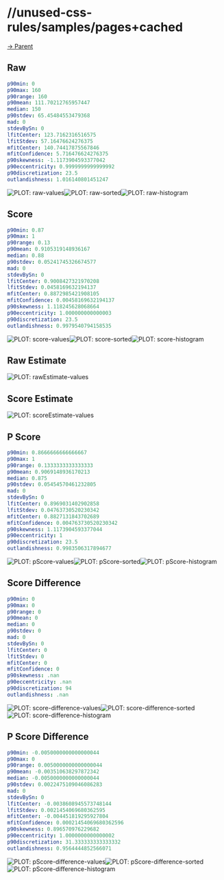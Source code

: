 
# //unused-css-rules/samples/pages+cached

[→ Parent](../..)


## Raw


```yaml
p90min: 0
p90max: 160
p90range: 160
p90mean: 111.70212765957447
median: 150
p90stdev: 65.45484553479368
mad: 0
stdevBySn: 0
lfitCenter: 123.7162316516575
lfitStdev: 57.16476624276375
mfitCenter: 140.74417875567846
mfitConfidence: 5.716476624276375
p90skewness: -1.1173904593377042
p90eccentricity: 0.9999999999999992
p90discretization: 23.5
outlandishness: 1.016140801451247

```

![PLOT: raw-values](./raw/values.svg)![PLOT: raw-sorted](./raw/sorted.svg)![PLOT: raw-histogram](./raw/histogram.svg)
## Score


```yaml
p90min: 0.87
p90max: 1
p90range: 0.13
p90mean: 0.9105319148936167
median: 0.88
p90stdev: 0.05241745326674577
mad: 0
stdevBySn: 0
lfitCenter: 0.9008427321970208
lfitStdev: 0.0458169632194137
mfitCenter: 0.8872985421908105
mfitConfidence: 0.00458169632194137
p90skewness: 1.118245628068664
p90eccentricity: 1.000000000000003
p90discretization: 23.5
outlandishness: 0.9979540794158535

```

![PLOT: score-values](./score/values.svg)![PLOT: score-sorted](./score/sorted.svg)![PLOT: score-histogram](./score/histogram.svg)
## Raw Estimate

![PLOT: rawEstimate-values](./rawEstimate/values.svg)
## Score Estimate

![PLOT: scoreEstimate-values](./scoreEstimate/values.svg)
## P Score


```yaml
p90min: 0.8666666666666667
p90max: 1
p90range: 0.1333333333333333
p90mean: 0.9069148936170213
median: 0.875
p90stdev: 0.05454570461232805
mad: 0
stdevBySn: 0
lfitCenter: 0.8969031402902858
lfitStdev: 0.04763730520230342
mfitCenter: 0.8827131843702689
mfitConfidence: 0.004763730520230342
p90skewness: 1.1173904593377044
p90eccentricity: 1
p90discretization: 23.5
outlandishness: 0.9983506317894677

```

![PLOT: pScore-values](./pScore/values.svg)![PLOT: pScore-sorted](./pScore/sorted.svg)![PLOT: pScore-histogram](./pScore/histogram.svg)
## Score Difference


```yaml
p90min: 0
p90max: 0
p90range: 0
p90mean: 0
median: 0
p90stdev: 0
mad: 0
stdevBySn: 0
lfitCenter: 0
lfitStdev: 0
mfitCenter: 0
mfitConfidence: 0
p90skewness: .nan
p90eccentricity: .nan
p90discretization: 94
outlandishness: .nan

```

![PLOT: score-difference-values](./score-difference/values.svg)![PLOT: score-difference-sorted](./score-difference/sorted.svg)![PLOT: score-difference-histogram](./score-difference/histogram.svg)
## P Score Difference


```yaml
p90min: -0.0050000000000000044
p90max: 0
p90range: 0.0050000000000000044
p90mean: -0.003510638297872342
median: -0.0050000000000000044
p90stdev: 0.0022475109046086283
mad: 0
stdevBySn: 0
lfitCenter: -0.0038608945573748144
lfitStdev: 0.0021454069680362595
mfitCenter: -0.004451819295927804
mfitConfidence: 0.00021454069680362596
p90skewness: 0.896570976229682
p90eccentricity: 1.0000000000000002
p90discretization: 31.333333333333332
outlandishness: 0.9564444852566071

```

![PLOT: pScore-difference-values](./pScore-difference/values.svg)![PLOT: pScore-difference-sorted](./pScore-difference/sorted.svg)![PLOT: pScore-difference-histogram](./pScore-difference/histogram.svg)